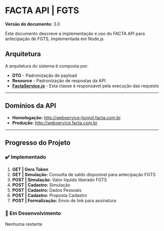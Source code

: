 # FACTA API | FGTS
**Versão do documento:** 3.0

Este documento descreve a implementação e uso do FACTA API para antecipação de FGTS, implementada em Node.js.

## Arquitetura
A arquitetura do sistema é composta por:

- **DTO** - Padronização de payload
- **Resource** - Padronização de respostas da API
- **[FactaService.js](src%2FFactaRequests.js)** - Esta classe é responsável pela execução das requests
---
## Domínios da API
- **Homologação:** http://webservice-homol.facta.com.br
- **Produção:** http://webservice.facta.com.br
--- 
## Progresso do Projeto

### :heavy_check_mark: Implementado
1. **GET | Gera Token**
2. **GET | Simulação:** Consulta de saldo disponível para antecipação FGTS
3. **POST | Simulação:** Valor líquido liberado FGTS
4. **POST | Cadastro:** Simulação
5. **POST | Cadastro:** Dados Pessoais
6. **POST | Cadastro:** Proposta Cadastro
7. **POST | Formalização:** Envio de link para assinatura

### :construction: Em Desenvolvimento
Nenhuma restante